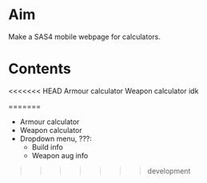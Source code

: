 # Aim
Make a SAS4 mobile webpage for calculators.

# Contents
<<<<<<< HEAD
Armour calculator
Weapon calculator
idk

=======
- Armour calculator
- Weapon calculator
- Dropdown menu, ???:
  - Build info
  - Weapon aug info
>>>>>>> development
